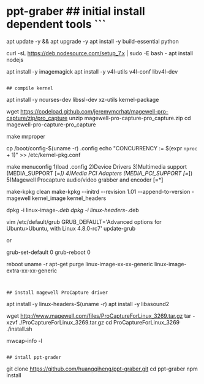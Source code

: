 # ppt-graber ## initial install dependent tools ```
apt update -y && apt upgrade -y
apt install -y build-essential python

curl -sL https://deb.nodesource.com/setup_7.x | sudo -E bash -
apt install nodejs

apt install -y imagemagick
apt install -y v4l-utils v4l-conf libv4l-dev


```

## compile kernel

```
apt install -y ncurses-dev libssl-dev xz-utils kernel-package

wget https://codeload.github.com/jeremymcrhat/magewell-pro-capture/zip/pro_capture
unzip magewell-pro-capture-pro_capture.zip 
cd magewell-pro-capture-pro_capture

make mrproper

cp /boot/config-$(uname -r) .config
echo "CONCURRENCY := $(expr `nproc` + 1)" >> /etc/kernel-pkg.conf

make menuconfig
	1)load .config
	2)Device Drivers
	3)Multimedia support (MEDIA_SUPPORT [=*])
	4)Media PCI Adapters (MEDIA_PCI_SUPPORT [=*]) 
	5)Magewell Procapture audio/video grabber and encoder [=*]

make-kpkg clean
make-kpkg --initrd --revision 1.01 --append-to-version -magewell kernel_image kernel_headers

dpkg -i linux-image-*.deb
dpkg -i linux-headers-*.deb

vim /etc/default/grub
GRUB_DEFAULT='Advanced options for Ubuntu>Ubuntu, with Linux 4.8.0-rc7'
update-grub

or

grub-set-default 0
grub-reboot 0

reboot
uname -r
apt-get purge linux-image-xx-xx-generic linux-image-extra-xx-xx-generic
```


## install magewell ProCapture driver

```
apt install -y linux-headers-$(uname -r)
apt install -y libasound2

wget http://www.magewell.com/files/ProCaptureForLinux_3269.tar.gz
tar -xzvf ./ProCaptureForLinux_3269.tar.gz
cd ProCaptureForLinux_3269
./install.sh

mwcap-info -l
```

## intall ppt-grader

```
git clone https://github.com/huangqiheng/ppt-graber.git
cd ppt-graber
npm install

```
